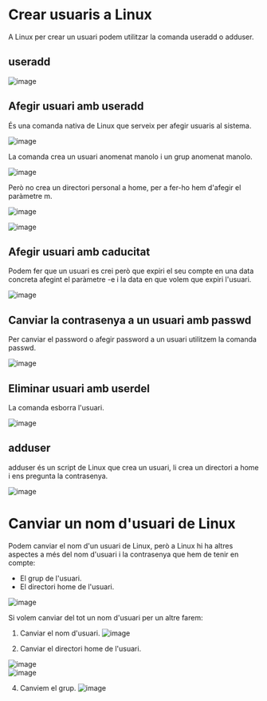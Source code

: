 # Crear usuaris a Linux

A Linux per crear un usuari podem utilitzar la comanda useradd o adduser.

## useradd

![image](https://github.com/XaSaFa/MP04/assets/110727546/68828220-b603-4e0e-9ab5-5a9fb53a176e)

## Afegir usuari amb useradd

És una comanda nativa de Linux que serveix per afegir usuaris al sistema.

![image](https://github.com/XaSaFa/MP04/assets/110727546/b1711172-ff7e-4e60-96f8-8fcbea317cfd)

La comanda crea un usuari anomenat manolo i un grup anomenat manolo.

![image](https://github.com/XaSaFa/MP04/assets/110727546/c3e07684-9f40-44b5-86cc-881daaa29880)

Però no crea un directori personal a home, per a fer-ho hem d'afegir el paràmetre m.

![image](https://github.com/XaSaFa/MP04/assets/110727546/e46712da-9cdb-4de2-9a68-b3138505e23b)

![image](https://github.com/XaSaFa/MP04/assets/110727546/8e930959-ce5d-4aa7-a29c-8f03d223aab8)

## Afegir usuari amb caducitat

Podem fer que un usuari es crei però que expiri el seu compte en una data concreta afegint el paràmetre -e i la data en que volem que expiri l'usuari.

![image](https://github.com/XaSaFa/MP04/assets/110727546/8ba98e7d-d791-4785-b978-f07ace76a8d7)

## Canviar la contrasenya a un usuari amb passwd

Per canviar el password o afegir password a un usuari utilitzem la comanda passwd.

![image](https://github.com/XaSaFa/MP04/assets/110727546/4c0235b4-f3da-4302-8b3b-c5370925a550)

## Eliminar usuari amb userdel

La comanda esborra l'usuari.

![image](https://github.com/XaSaFa/MP04/assets/110727546/d76a2882-eb5b-4cf8-a8e7-ef3c7baff3a1)

## adduser

adduser és un script de Linux que crea un usuari, li crea un directori a home i ens pregunta la contrasenya.

![image](https://github.com/XaSaFa/MP04/assets/110727546/e0bce68a-70b2-4a78-9d3d-ff7f5395e6a0)

# Canviar un nom d'usuari de Linux

Podem canviar el nom d'un usuari de Linux, però a Linux hi ha altres aspectes a més del nom d'usuari i la contrasenya que hem de tenir en compte:

- El grup de l'usuari.
- El directori home de l'usuari.

![image](https://github.com/XaSaFa/MP04/assets/110727546/39896bc1-004d-4016-885d-4b27520d8663)

Si volem canviar del tot un nom d'usuari per un altre farem:

1. Canviar el nom d'usuari.
![image](https://github.com/XaSaFa/MP04/assets/110727546/2e31dcd6-3b34-458e-b745-8f3984699f1a)

2. Canviar el directori home de l'usuari.

![image](https://github.com/XaSaFa/MP04/assets/110727546/74a448a3-d5fe-4a85-ad65-1cf05ca42687)
<br>
![image](https://github.com/XaSaFa/MP04/assets/110727546/9687ad05-f821-4edf-8f51-40314f37749c)

4. Canviem el grup.
![image](https://github.com/XaSaFa/MP04/assets/110727546/c8a986b0-ce9d-4f3c-87ab-ad81dca5986e)

